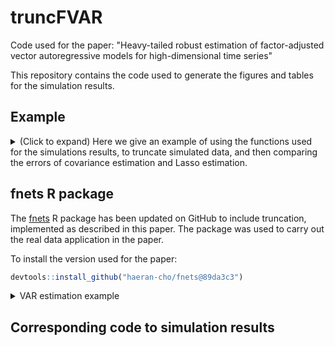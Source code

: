# truncFVAR

Code used for the paper: "Heavy-tailed robust estimation of factor-adjusted vector autoregressive models for high-dimensional time series"

This repository contains the code used to generate the figures and tables for the simulation results.

## Example
<details>
  <summary>(Click to expand) Here we give an example of using the functions used for the simulations results, to truncate simulated data, and then comparing the errors of covariance estimation and Lasso estimation.</summary>

#### sourcing functions
```r
source("https://raw.githubusercontent.com/DylanDijk/truncFVAR/master/functions/data_generation.R")
source("https://raw.githubusercontent.com/DylanDijk/truncFVAR/master/functions/estimation.R")
```
#### generate VAR data
```r
n_p = cbind(n = 200, p = 50)
A = A_coeff_banded(n_p)
VAR_data = VAR_1_data_ind(nsim = 1, n_p = n_p, innov_dist = "t", innov_df = 2.1, A_coeff = A)$`(200,50)`[[1]]
```
#### truncate
```r
trunc_VAR_data = cross_val_and_trunc(data = VAR_data, cv_lag = T, standardise = F)
```
#### plot of original series and truncated series
```r
for(i in 1:n_p[,"p"]){
  plot(trunc_VAR_data[,i], type = "l", ylim = c(min(VAR_data), max(VAR_data)), main = paste(i))
  plot(VAR_data[,i], type = "l", ylim = c(min(VAR_data), max(VAR_data)), main = paste(i))
}
```
#### cov estimation
```r
A = A[[1]]
true_cov = cov_of_var(A = A)
norm(acf_no_center(VAR_data)-true_cov, "M") 
norm(acf_no_center(trunc_VAR_data)-true_cov, "M")
```
#### Lasso
```r
norm(sparsevar::fitVAR(VAR_data, p = 1, parallel = T, ncores = 4)$A[[1]] - A, "M")
norm(sparsevar::fitVAR(trunc_VAR_data, p = 1, parallel = T, ncores = 4)$A[[1]] - A, "M")
```
</details>

## fnets R package

The [fnets](https://github.com/haeran-cho/fnets) R package has been updated on
GitHub to include truncation, implemented as described
in this paper. The package was used to carry out the real data application in the paper.

To install the version used for the paper:
```r
devtools::install_github("haeran-cho/fnets@89da3c3")
```
<details>
  <summary>VAR estimation example</summary>

#### Generate heavy-tailed VAR data and estimating A
A is estimated with fnets with `robust = TRUE`

```r
VAR_data = fnets::sim.var(n = 200, p = 50, heavy = TRUE, df = 2.1)
fnet_fit = fnets::fnets(x = VAR_data$data, center = FALSE, q = 0, robust = TRUE, fm.restricted = TRUE)
```
#### Looking at model fit
Comparing robust estimate of A to the true A
```r
par(mfrow = c(1,2), mar = c(1,1,2,1))
zlim <- range(c(fnet_fit$idio.var$beta, VAR_data$A))
image(t(fnet_fit$idio.var$beta), col = heat.colors(10), axes = FALSE, zlim = zlim, main = "fnets estimate")
image((VAR_data$A), col = heat.colors(10), axes = FALSE, zlim = zlim, main = "Ground truth")
```

</details>


## Corresponding code to simulation results




